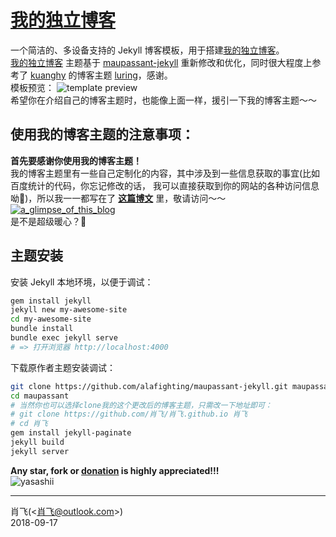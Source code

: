 [我的独立博客](http://www.肖飞.wang/)
=================================

一个简洁的、多设备支持的 Jekyll 博客模板，用于搭建[我的独立博客](http://www.肖飞.wang/)。  
[我的独立博客](http://www.肖飞.wang/) 主题基于 [maupassant-jekyll](https://github.com/alafighting/maupassant-jekyll.git) 
重新修改和优化，同时很大程度上参考了 [kuanghy](https://github.com/kuanghy) 的博客主题 [luring](https://github.com/kuanghy/luring)，感谢。  
模板预览：
![template preview](https://camo.githubusercontent.com/74fd2ccea00a682742515ce1d3725283c3385721/687474703a2f2f6f6f6f2e306f302e6f6f6f2f323031352f31302f32342f353632623562653132313737652e6a7067)  
希望你在介绍自己的博客主题时，也能像上面一样，援引一下我的博客主题～～  


## **使用我的博客主题的注意事项：**  
**首先要感谢你使用我的博客主题！**   
我的博客主题里有一些自己定制化的内容，其中涉及到一些信息获取的事宜(比如百度统计的代码，你忘记修改的话，
我可以直接获取到你的网站的各种访问信息呦🙈)，所以我一一都写在了 **[这篇博文](https://www.肖飞.wang/2018/12/18/notices-for-jekyll-themes-fork/ "对没错，就是是这篇超级暖心的博文")**
 里，敬请访问～～
[![a_glimpse_of_this_blog](https://raw.githubusercontent.com/肖飞/image_gallery/master/blogs/notices_for_fork_theme/a_glimpse_of_this_blog.png)](https://www.肖飞.wang/2018/12/18/notices-for-jekyll-themes-fork/ "点击图像直达博文～～")  
是不是超级暖心？🐼    


## 主题安装

安装 Jekyll 本地环境，以便于调试：

```bash
gem install jekyll
jekyll new my-awesome-site
cd my-awesome-site
bundle install
bundle exec jekyll serve
# => 打开浏览器 http://localhost:4000
```

下载原作者主题安装调试：

```bash
git clone https://github.com/alafighting/maupassant-jekyll.git maupassant
cd maupassant
# 当然你也可以选择clone我的这个更改后的博客主题，只需改一下地址即可：
# git clone https://github.com/肖飞/肖飞.github.io 肖飞
# cd 肖飞
gem install jekyll-paginate
jekyll build
jekyll server
```

**Any star, fork or [donation](https://www.肖飞.wang/donate/ "赏个铜板") is highly appreciated!!!**  
![yasashii](https://raw.githubusercontent.com/肖飞/image_gallery/master/blogs/anime/%E6%B8%A9%E6%9F%94%E7%9A%84%E7%94%B7%E5%AD%A9%E5%AD%90.jpg "当然，女孩子会更温柔的啦～～")  

------

肖飞(<肖飞@outlook.com>)<br>
2018-09-17
